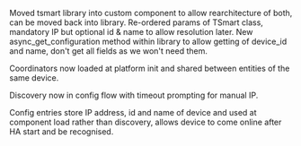 Moved tsmart library into custom component to allow rearchitecture of both, can be moved back into library.
Re-ordered params of TSmart class, mandatory IP but optional id & name to allow resolution later.
New async_get_configuration method within library to allow getting of device_id and name, don't get all fields as we won't need them.

Coordinators now loaded at platform init and shared between entities of the same device.

Discovery now in config flow with timeout prompting for manual IP.

Config entries store IP address, id and name of device and used at component load rather than discovery, allows device to come online after HA start and be recognised.

